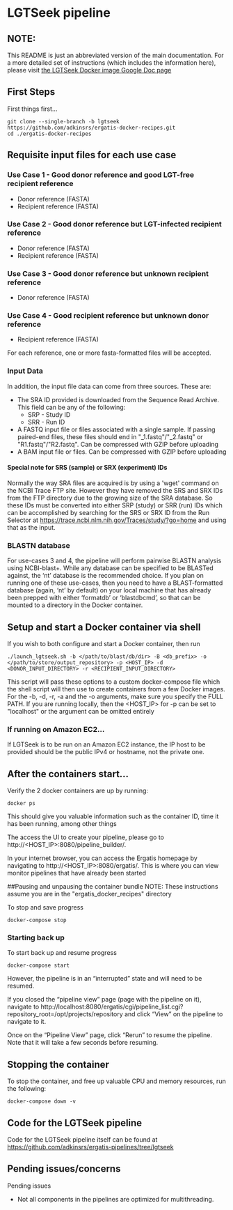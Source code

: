 # LGTSeek pipeline

## NOTE:
This README is just an abbreviated version of the main documentation.  For a more detailed set of instructions (which includes the information here), please visit [the LGTSeek Docker image Google Doc page](https://docs.google.com/document/d/13ZQ2eNf3HPPNXuexkLK203dKZzjHdm12DP2yF1PLdDY/edit?usp=sharing)

## First Steps
First things first...
```
git clone --single-branch -b lgtseek https://github.com/adkinsrs/ergatis-docker-recipes.git
cd ./ergatis-docker-recipes
```
## Requisite input files for each use case
### Use Case 1 - Good donor reference and good LGT-free recipient reference
* Donor reference (FASTA)
* Recipient reference (FASTA)

### Use Case 2 - Good donor reference but LGT-infected recipient reference
* Donor reference (FASTA)
* Recipient reference (FASTA)

### Use Case 3 - Good donor reference but unknown recipient reference
* Donor reference (FASTA)

### Use Case 4 - Good recipient reference but unknown donor reference
* Recipient reference (FASTA)

For each reference, one or more fasta-formatted files will be accepted.

### Input Data
In addition, the input file data can come from three sources.  These are: 
* The SRA ID provided is downloaded from the Sequence Read Archive. This field can be any of the following:
  * SRP - Study ID
  * SRR - Run ID
* A FASTQ input file or files associated with a single sample.  If passing paired-end files, these files should end in "\_1.fastq"/"\_2.fastq" or "R1.fastq"/"R2.fastq".  Can be compressed with GZIP before uploading
* A BAM input file or files.  Can be compressed with GZIP before uploading

#### Special note for SRS (sample) or SRX (experiment) IDs
Normally the way SRA files are acquired is by using a 'wget' command on the NCBI Trace FTP site.  However they have removed the SRS and SRX IDs from the FTP directory due to the growing size of the SRA database.  So these IDs must be converted into either SRP (study) or SRR (run) IDs which can be accomplished by searching for the SRS or SRX ID from the Run Selector at https://trace.ncbi.nlm.nih.gov/Traces/study/?go=home and using that as the input.

### BLASTN database
For use-cases 3 and 4, the pipeline will perform pairwise BLASTN analysis using NCBI-blast+.  While any database can be specified to be BLASTed against, the ‘nt’ database is the recommended choice.  If you plan on running one of these use-cases, then you need to have a BLAST-formatted database (again, ‘nt’ by default) on your local machine that has already been prepped with either ‘formatdb’ or ‘blastdbcmd’, so that can be mounted to a directory in the Docker container.

## Setup and start a Docker container via shell
If you wish to both configure and start a Docker container, then run 
```
./launch_lgtseek.sh -b </path/to/blast/db/dir> -B <db_prefix> -o </path/to/store/output_repository> -p <HOST_IP> -d <DONOR_INPUT_DIRECTORY> -r <RECIPIENT_INPUT_DIRECTORY>
```

This script will pass these options to a custom docker-compose file which the shell script will then use to create containers from a few Docker images.  For the -b, -d, -r, -a and the -o arguments, make sure you specify the FULL PATH.  If you are running locally, then the <HOST_IP> for -p can be set to "localhost" or the argument can be omitted entirely

### If running on Amazon EC2...
If LGTSeek is to be run on an Amazon EC2 instance, the IP host to be provided should be the public IPv4 or hostname, not the private one. 

## After the containers start...

Verify the 2 docker containers are up by running:
```
docker ps
```
This should give you valuable information such as the container ID, time it has been running, among other things

The access the UI to create your pipeline, please go to
http://<HOST_IP>:8080/pipeline\_builder/.  

In your internet browser, you can access the Ergatis homepage by navigating to http://<HOST_IP>:8080/ergatis/.  This is where you can view monitor pipelines that have already been started

##Pausing and unpausing the container bundle
NOTE:  These instructions assume you are in the "ergatis\_docker\_recipes" directory

To stop and save progress
```
docker-compose stop
```
### Starting back up
To start back up and resume progress
```
docker-compose start
```
However, the pipeline is in an “interrupted” state and will need to be resumed.

If you closed the “pipeline view” page (page with the pipeline on it), navigate to http://localhost:8080/ergatis/cgi/pipeline\_list.cgi?repository\_root=/opt/projects/repository and click “View” on the pipeline to navigate to it.


Once on the “Pipeline View” page, click “Rerun” to resume the pipeline.  Note that it will take a few seconds before resuming.


## Stopping the container
To stop the container, and free up valuable CPU and memory resources, run the following:
```
docker-compose down -v
```

## Code for the LGTSeek pipeline
Code for the LGTSeek pipeline itself can be found at https://github.com/adkinsrs/ergatis-pipelines/tree/lgtseek

## Pending issues/concerns
Pending issues
* Not all components in the pipelines are optimized for multithreading.
